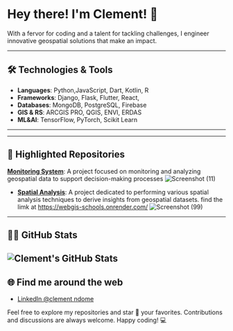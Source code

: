 # Hey there! I'm Clement! 👋

With a fervor for coding and a talent for tackling challenges, I engineer innovative geospatial solutions that make an impact.

---

## 🛠️ Technologies & Tools

- **Languages**: Python,JavaScript, Dart, Kotlin, R
- **Frameworks**: Django, Flask, Flutter, React, 
- **Databases**: MongoDB, PostgreSQL, Firebase
- **GIS & RS**: ARCGIS PRO, QGIS, ENVI, ERDAS
- **ML&AI**: TensorFlow, PyTorch, Scikit Learn
  

---



---

## 📂 Highlighted Repositories

**[Monitoring System](https://github.com/ClementNdome/Monitoring_System)**: A project focused on monitoring and analyzing geospatial data to support decision-making processes
![Screenshot (11)](https://github.com/user-attachments/assets/09c86bbd-09fb-4d44-90b2-f4c217f5d822)



- **[Spatial Analysis](https://github.com/ClementNdome/flask-app-deploy)**: A project dedicated to performing various spatial analysis techniques to derive insights from geospatial datasets. find the limk at https://webgis-schools.onrender.com/
 ![Screenshot (99)](https://github.com/user-attachments/assets/1b13c532-7e51-46e8-957a-b7bfaea1c886)




---
## 👨‍💻 GitHub Stats

![Clement's GitHub Stats](https://github-readme-stats.vercel.app/api?username=ClementNdome&show_icons=true&theme=radical)
---
## 🌐 Find me around the web



- [LinkedIn @clement ndome](https://www.linkedin.com/in/clement-ndome-9a9ivakawm2/)

Feel free to explore my repositories and star 🌟 your favorites. Contributions and discussions are always welcome. Happy coding! 💻

